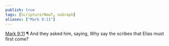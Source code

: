 ```yaml
---
publish: true
tags: [Scripture/NewT, noGraph]
aliases: ["Mark 9:11"]
---
```

[Mark 9:11](https://churchofjesuschrist.org/study/scriptures/nt/mark/9?lang=eng&id=p11#p11) ¶ And they asked him, saying, Why say the scribes that Elias must first come?
